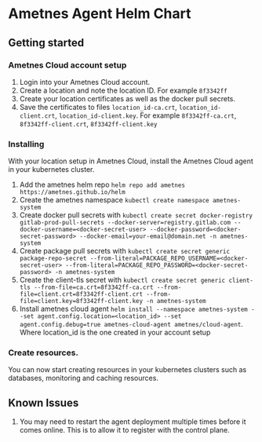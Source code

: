 # Ametnes Agent Helm Chart

## Getting started
### Ametnes Cloud account setup
1. Login into your Ametnes Cloud account.
2. Create a location and note the location ID. For example `8f3342ff`
3. Create your location certificates as well as the docker pull secrets.
4. Save the certificates to files `location_id-ca.crt`, `location_id-client.crt`, `location_id-client.key`. For example `8f3342ff-ca.crt`, `8f3342ff-client.crt`, `8f3342ff-client.key`

### Installing
With your location setup in Ametnes Cloud, install the Ametnes Cloud agent in your kubernetes cluster.
1. Add the ametnes helm repo `helm repo add ametnes https://ametnes.github.io/helm`
2. Create the ametnes namespace `kubectl create namespace ametnes-system`
3. Create docker pull secrets with `kubectl create secret docker-registry gitlab-prod-pull-secrets --docker-server=registry.gitlab.com --docker-username=<docker-secret-user> --docker-password=<docker-secret-password> --docker-email=your-email@domain.net -n ametnes-system`
4. Create package pull secrets with `kubectl create secret generic package-repo-secret --from-literal=PACKAGE_REPO_USERNAME=<docker-secret-user> --from-literal=PACKAGE_REPO_PASSWORD=<docker-secret-password> -n ametnes-system`
5. Create the client-tls secret with `kubectl create secret generic client-tls --from-file=ca.crt=8f3342ff-ca.crt --from-file=client.crt=8f3342ff-client.crt --from-file=client.key=8f3342ff-client.key -n ametnes-system`
6. Install ametnes cloud agent `helm install --namespace ametnes-system --set agent.config.location=<location_id> --set agent.config.debug=true ametnes-cloud-agent ametnes/cloud-agent`. Where location_id is the one created in your account setup

### Create resources.
You can now start creating resources in your kubernetes clusters such as databases, monitoring and caching resources.

## Known Issues
1. You may need to restart the agent deployment multiple times before it comes online. This is to allow it to register with the control plane.

